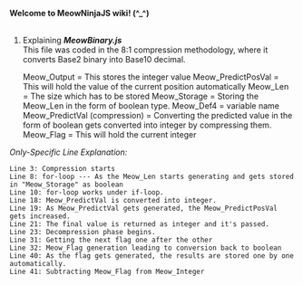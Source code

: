 <b>Welcome to MeowNinjaJS wiki! (^_^)</b> <br>
<br>
1. Explaining <b><i>MeowBinary.js</b></i><br>
This file was coded in the 8:1 compression methodology, where it converts Base2 binary into Base10 decimal.<br>

    Meow_Output = This stores the integer value
    Meow_PredictPosVal = This will hold the value of the current position automatically
    Meow_Len = The size which has to be stored
    Meow_Storage = Storing the Meow_Len in the form of boolean type.
    Meow_Def4 = variable name
    Meow_PredictVal (compression) = Converting the predicted value in the form of boolean gets converted into integer by compressing them.
    Meow_Flag = This will hold the current integer 
    
<i>Only-Specific Line Explanation:</i>

    Line 3: Compression starts 
    Line 8: for-loop --- As the Meow_Len starts generating and gets stored in "Meow_Storage" as boolean 
    Line 10: for-loop works under if-loop. 
    Line 18: Meow_PredictVal is converted into integer. 
    Line 19: As Meow_PredictVal gets generated, the Meow_PredictPosVal gets increased.
    Line 21: The final value is returned as integer and it's passed. 
    Line 23: Decompression phase begins. 
    Line 31: Getting the next flag one after the other 
    Line 32: Meow_Flag generation leading to conversion back to boolean 
    Line 40: As the flag gets generated, the results are stored one by one automatically.
    Line 41: Subtracting Meow_Flag from Meow_Integer

